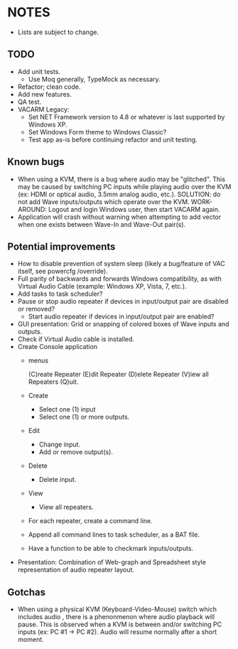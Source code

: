# NOTES

* Lists are subject to change.

## TODO
* Add unit tests.
	* Use Moq generally, TypeMock as necessary.
* Refactor; clean code.
* Add new features.
* QA test.
* VACARM Legacy:
	* Set NET Framework version to 4.8 or whatever is last supported by Windows XP.
	* Set Windows Form theme to Windows Classic?
	* Test app as-is before continuing refactor and unit testing.

## Known bugs
* When using a KVM, there is a bug where audio may be "glitched". This may be caused by switching PC inputs while playing audio over the KVM (ex: HDMI or optical audio, 3.5mm analog audio, etc.). SOLUTION: do not add Wave inputs/outputs which operate over the KVM. WORK-AROUND: Logout and login Windows user, then start VACARM again.
* Application will crash without warning when attempting to add vector when one exists between Wave-In and Wave-Out pair(s).

## Potential improvements
* How to disable prevention of system sleep (likely a bug/feature of VAC itself, see powercfg /override).
* Full parity of backwards and forwards Windows compatibility, as with Virtual Audio Cable (example: Windows XP, Vista, 7, etc.).
* Add tasks to task scheduler?
* Pause or stop audio repeater if devices in input/output pair are  disabled or removed?
	* Start audio repeater if devices in input/output pair are enabled?
* GUI presentation: Grid or snapping of colored boxes of Wave inputs and outputs.
* Check if Virtual Audio cable is installed.
* Create Console application
	* menus

		(C)reate Repeater
		(E)dit Repeater
		(D)elete Repeater
		(V)iew all Repeaters
		(Q)uit.

	* Create
		* Select one (1) input
		* Select one (1) or more outputs.
	* Edit
		* Change input.
		* Add or remove output(s).
	* Delete
		* Delete input.
	* View
		* View all repeaters.

	* For each repeater, create a command line.
	* Append all command lines to task scheduler, as a BAT file.
	* Have a function to be able to checkmark inputs/outputs.
* Presentation: Combination of Web-graph and Spreadsheet style representation of audio repeater layout.

## Gotchas
* When using a physical KVM (Keyboard-Video-Mouse) switch which includes audio , there is a phenonmenon where audio playback will pause. This is observed when a KVM is between and/or switching PC inputs (ex: PC #1 -> PC #2). Audio will resume normally after a short moment.
